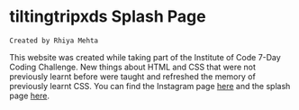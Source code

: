 # tiltingtripxds Splash Page
    Created by Rhiya Mehta
    
This website was created while taking part of the Institute of Code 7-Day Coding Challenge. 
New things about HTML and CSS that were not previously learnt before were taught and refreshed the memory of previously learnt CSS.
You can find the Instagram page [here](https://www.instagram.com/tiltingtripxds/?hl=en) and the splash page [here](https://tiltingtripxds.netlify.app/).
